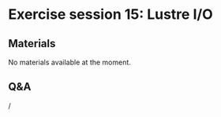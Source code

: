 # Exercise session 15: Lustre I/O

<!--
The files for the exercises can be found in `Exercises/HPE/day4/VH1-io`.
Untar the file and you'll find a full I/O experiment with striping.

Alternatively, look again at the MPI exercises with Apprentice
If you did not do this before, set PAT_RT_SUMMARY=0. You get trace data per rank when you do this (huge file).
Set only 2 cycles in the input file (indat).
Use app2 on the .ap2 file to see new displays (see help).
-->


## Materials

No materials available at the moment.

<!--
Temporary location of materials (for the lifetime of the training project):

-   See the exercise assignments in
    `/project/project_465001726/Slides/HPE/Exercises.pdf`.

-   Exercise files in `/project/project_465001726/Exercises/HPE/day4`
-->

<!--
Temporary web-available materials:

-    Overview exercise assignments temporarily available on
     [this link](https://462000265.lumidata.eu/2p3day-20250303/files/LUMI-2p3day-20250303-4_Exercises_day4.pdf)
-->

<!--
Archived materials on LUMI:

-   Exercise assignments in `/appl/local/training/2p3day-20250303/files/LUMI-2p3day-20250303-Exercises_HPE.pdf`

-   Exercises as bizp2-compressed tar file in
    `/appl/local/training/2p3day-20250303/files/LUMI-2p3day-20250303-Exercises_HPE.tar.bz2`

-   Exercises as uncompressed tar file in
    `/appl/local/training/2p3day-20250303/files/LUMI-2p3day-20250303-Exercises_HPE.tar`
-->


## Q&A

/
